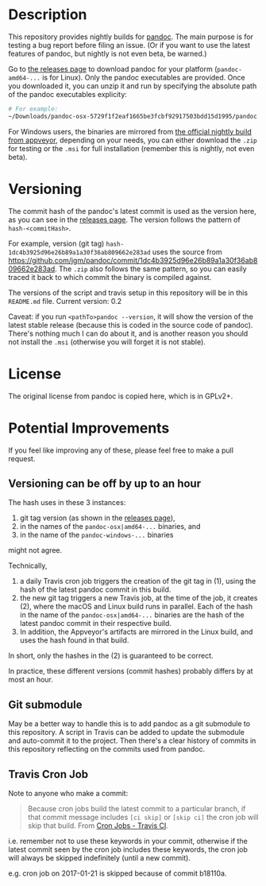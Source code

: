 # Description

This repository provides nightly builds for [pandoc](https://github.com/jgm/pandoc/). The main purpose is for testing a bug report before filing an issue.
(Or if you want to use the latest features of pandoc, but nightly is not even beta, be warned.)

Go to [the releases page](https://github.com/pandoc-extras/pandoc-nightly/releases/latest) to download pandoc for your platform (`pandoc-amd64-...` is for Linux).
Only the pandoc executables are provided. Once you downloaded it, you can unzip it and run by specifying the absolute path of the pandoc executables explicity:

```bash
# For example:
~/Downloads/pandoc-osx-5729f1f2eaf1665be3fcbf92917503bdd15d1995/pandoc ... # your usual pandoc options here
```

For Windows users, the binaries are mirrored from [the official nightly build from appveyor](https://ci.appveyor.com/project/jgm/pandoc/build/artifacts), depending on your needs, you can either download the `.zip` for testing or the `.msi` for full installation (remember this is nightly, not even beta).

# Versioning

The commit hash of the pandoc's latest commit is used as the version here, as you can see in the [releases page](https://github.com/pandoc-extras/pandoc-portable/releases). The version follows the pattern of `hash-<commitHash>`.

For example, version (git tag) `hash-1dc4b3925d96e26b89a1a30f36ab809662e283ad` uses the source from <https://github.com/jgm/pandoc/commit/1dc4b3925d96e26b89a1a30f36ab809662e283ad>. The `.zip` also follows the same pattern, so you can easily traced it back to which commit the binary is compiled against.

The versions of the script and travis setup in this repository will be in this `README.md` file. Current version: 0.2

Caveat: if you run `<pathTo>pandoc --version`, it will show the version of the latest stable release (because this is coded in the source code of pandoc). There's nothing much I can do about it, and is another reason you should not install the `.msi` (otherwise you will forget it is not stable).

# License

The original license from pandoc is copied here, which is in GPLv2+.

# Potential Improvements

If you feel like improving any of these, please feel free to make a pull request.

## Versioning can be off by up to an hour

The hash uses in these 3 instances:

1. git tag version (as shown in the [releases page](https://github.com/pandoc-extras/pandoc-portable/releases)),
2. in the names of the `pandoc-osx|amd64-...` binaries, and
3. in the name of the `pandoc-windows-...` binaries

might not agree.

Technically,

1. a daily Travis cron job triggers the creation of the git tag in (1), using the hash of the latest pandoc commit in this build.
2. the new git tag triggers a new Travis job, at the time of the job, it creates (2), where the macOS and Linux build runs in parallel. Each of the hash in the name of the `pandoc-osx|amd64-...` binaries are the hash of the latest pandoc commit in their respective build.
3. In addition, the Appveyor's artifacts are mirrored in the Linux build, and uses the hash found in that build.  

In short, only the hashes in the (2) is guaranteed to be correct.

In practice, these different versions (commit hashes) probably differs by at most an hour.

## Git submodule

May be a better way to handle this is to add pandoc as a git submodule to this repository. A script in Travis can be added to update the submodule and auto-commit it to the project. Then there's a clear history of commits in this repository reflecting on the commits used from pandoc.

## Travis Cron Job

Note to anyone who make a commit:

>Because cron jobs build the latest commit to a particular branch, if that commit message includes `[ci skip]` or `[skip ci]` the cron job will skip that build. From [Cron Jobs - Travis CI](https://docs.travis-ci.com/user/cron-jobs/).

i.e. remember not to use these keywords in your commit, otherwise if the latest commit seen by the cron job includes these keywords, the cron job will always be skipped indefinitely (until a new commit).

e.g. cron job on 2017-01-21 is skipped because of commit b18110a.
